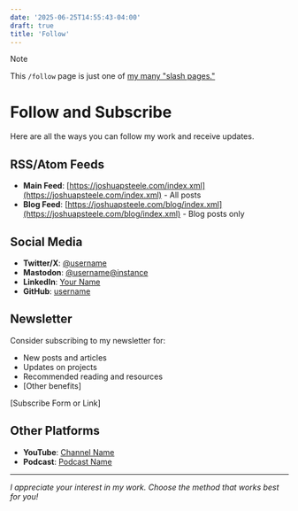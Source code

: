 ```yaml
---
date: '2025-06-25T14:55:43-04:00'
draft: true
title: 'Follow'
---
```

> [!NOTE]
> This `/follow` page is just one of [my many "slash pages."](/slashes)

# Follow and Subscribe

Here are all the ways you can follow my work and receive updates.

## RSS/Atom Feeds

- **Main Feed**: [https://joshuapsteele.com/index.xml](https://joshuapsteele.com/index.xml) - All posts
- **Blog Feed**: [https://joshuapsteele.com/blog/index.xml](https://joshuapsteele.com/blog/index.xml) - Blog posts only

## Social Media

- **Twitter/X**: [@username](https://twitter.com/username)
- **Mastodon**: [@username@instance](https://instance/@username)
- **LinkedIn**: [Your Name](https://linkedin.com/in/username)
- **GitHub**: [username](https://github.com/username)

## Newsletter

Consider subscribing to my newsletter for:
- New posts and articles
- Updates on projects
- Recommended reading and resources
- [Other benefits]

[Subscribe Form or Link]

## Other Platforms

- **YouTube**: [Channel Name](https://youtube.com/channel)
- **Podcast**: [Podcast Name](https://podcast-link)

---

*I appreciate your interest in my work. Choose the method that works best for you!*
